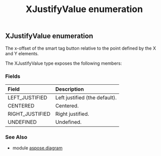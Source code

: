 ﻿---
title: XJustifyValue enumeration
second_title: Aspose.Diagram for Python via .NET API References
description: 
type: docs
weight: 3720
url: /python-net/aspose.diagram/xjustifyvalue/
is_root: false
---

## XJustifyValue enumeration

The x-offset of the smart tag button relative to the point defined by the X and Y elements.



The XJustifyValue type exposes the following members:

### Fields
| Field | Description |
| :- | :- |
| LEFT_JUSTIFIED | Left justified (the default). |
| CENTERED | Centered. |
| RIGHT_JUSTIFIED | Right justified. |
| UNDEFINED | Undefined. |


### See Also

* module [aspose.diagram](../)
